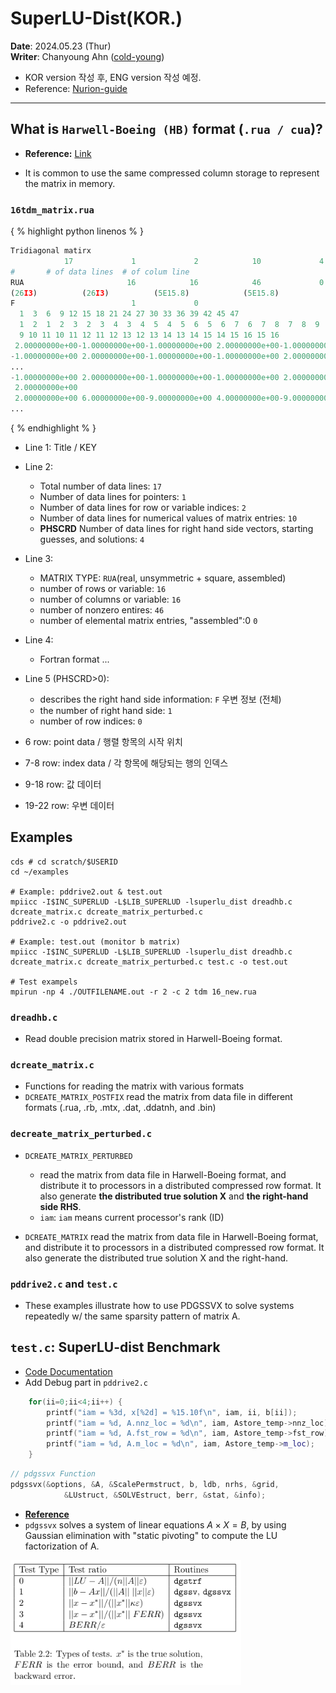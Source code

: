 # SuperLU-Dist(KOR.)
**Date**: 2024.05.23 (Thur) <br>
**Writer**: Chanyoung Ahn ([cold-young](https://github.com/cold-young))

- KOR version 작성 후, ENG version 작성 예정.
- Reference: [Nurion-guide](https://docs-ksc.gitbook.io/nurion-user-guide-eng)
___

## What is `Harwell-Boeing (HB)` format (`.rua / cua`)? 
- **Reference:** [Link](https://people.sc.fsu.edu/~jburkardt/data/hb/hb.html)
- It is common to use the same compressed column storage to represent the matrix in memory.

    <!-- <img src="../img/HPC_02_HB_Format.png" height=200><br> -->

### **`16tdm_matrix.rua`**

{ % highlight python linenos % }
```python
Tridiagonal matirx                                                      tdm     
            17             1             2            10             4
#       # of data lines  # of colum line
RUA                       16            16            46             0
(26I3)          (26I3)          (5E15.8)            (5E15.8)            
F                          1             0
  1  3  6  9 12 15 18 21 24 27 30 33 36 39 42 45 47
  1  2  1  2  3  2  3  4  3  4  5  4  5  6  5  6  7  6  7  8  7  8  9  8  9 10
  9 10 11 10 11 12 11 12 13 12 13 14 13 14 15 14 15 16 15 16
 2.00000000e+00-1.00000000e+00-1.00000000e+00 2.00000000e+00-1.00000000e+00
-1.00000000e+00 2.00000000e+00-1.00000000e+00-1.00000000e+00 2.00000000e+00
...
-1.00000000e+00 2.00000000e+00-1.00000000e+00-1.00000000e+00 2.00000000e+00
 2.00000000e+00
 2.00000000e+00 6.00000000e+00-9.00000000e+00 4.00000000e+00-9.00000000e+00
...
```
{ % endhighlight % }

- Line 1: Title / KEY
- Line 2: 
  - Total number of data lines: `17`
  - Number of data lines for pointers: `1`
  - Number of data lines for row or variable indices: `2`
  - Number of data lines for numerical values of matrix entries: `10`
  - **PHSCRD** Number of data lines for right hand side vectors, starting guesses, and solutions: `4`
- Line 3: 
  - MATRIX TYPE: `RUA`(real, unsymmetric + square, assembled)
  - number of rows or variable: `16`
  - number of columns or variable: `16`
  - number of nonzero entires: `46`
  - number of elemental matrix entries, "assembled":0 `0`
- Line 4:
  - Fortran format ...
- Line 5 (PHSCRD>0):
  - describes the right hand side information: `F`  우변 정보 (전체)
  - the number of right hand side: `1`
  - number of row indices: `0`

- 6 row: point data / 행렬 항목의 시작 위치
- 7-8 row: index data / 각 항목에 해당되는 행의 인덱스
- 9-18 row: 값 데이터
- 19-22 row: 우변 데이터
## Examples

```shell
cds # cd scratch/$USERID
cd ~/examples

# Example: pddrive2.out & test.out
mpiicc -I$INC_SUPERLUD -L$LIB_SUPERLUD -lsuperlu_dist dreadhb.c dcreate_matrix.c dcreate_matrix_perturbed.c 
pddrive2.c -o pddrive2.out

# Example: test.out (monitor b matrix)
mpiicc -I$INC_SUPERLUD -L$LIB_SUPERLUD -lsuperlu_dist dreadhb.c dcreate_matrix.c dcreate_matrix_perturbed.c test.c -o test.out

# Test exampels
mpirun -np 4 ./OUTFILENAME.out -r 2 -c 2 tdm 16_new.rua 
```
### `dreadhb.c` # 
- Read double precision matrix stored in Harwell-Boeing format. 

### `dcreate_matrix.c` 
- Functions for reading the matrix with various formats
- `DCREATE_MATRIX_POSTFIX` read the matrix from data file in different formats (.rua, .rb, .mtx, .dat, .ddatnh, and .bin)

### `decreate_matrix_perturbed.c`
 * `DCREATE_MATRIX_PERTURBED` 
   * read the matrix from data file in Harwell-Boeing format, and distribute it to processors in a distributed compressed row format. It also generate **the distributed true solution X** and **the right-hand side RHS**.
   * `iam`: `iam` means current processor's rank (ID)

* `DCREATE_MATRIX` read the matrix from data file in Harwell-Boeing format, and distribute it to processors in a distributed compressed row format. It also generate the distributed true solution X and the right-hand.
  
### `pddrive2.c` and `test.c`
* These examples illustrate how to use PDGSSVX to solve systems repeatedly w/ the same sparsity pattern of matrix A.

## `test.c`: SuperLU-dist Benchmark 
* [Code Documentation](https://portal.nersc.gov/project/sparse/superlu/superlu_dist_code_html/index.html)
* Add Debug part in `pddrive2.c`
```cpp
    for(ii=0;ii<4;ii++) {
        printf("iam = %3d, x[%2d] = %15.10f\n", iam, ii, b[ii]);
        printf("iam = %d, A.nnz_loc = %d\n", iam, Astore_temp->nnz_loc);
        printf("iam = %d, A.fst_row = %d\n", iam, Astore_temp->fst_row);
        printf("iam = %d, A.m_loc = %d\n", iam, Astore_temp->m_loc);
    }
```


```cpp
// pdgssvx Function
pdgssvx(&options, &A, &ScalePermstruct, b, ldb, nrhs, &grid,
            &LUstruct, &SOLVEstruct, berr, &stat, &info);

```
- [**Reference**](https://portal.nersc.gov/project/sparse/superlu/superlu_dist_code_html/pdgssvx_8c.html)
- `pdgssvx` solves a system of linear equations $A \times X = B$, by using Gaussian elimination with "static pivoting" to compute the LU factorization of A.
  
<img src="../img/HPC_util_03.png" height=200>

